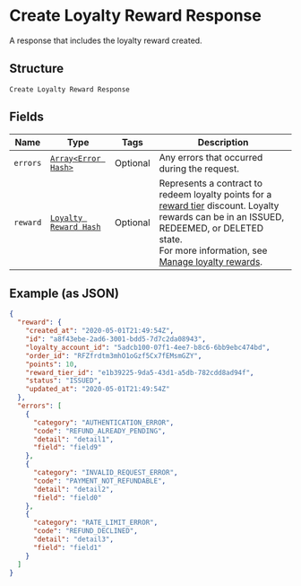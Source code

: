 
# Create Loyalty Reward Response

A response that includes the loyalty reward created.

## Structure

`Create Loyalty Reward Response`

## Fields

| Name | Type | Tags | Description |
|  --- | --- | --- | --- |
| `errors` | [`Array<Error Hash>`](../../doc/models/error.md) | Optional | Any errors that occurred during the request. |
| `reward` | [`Loyalty Reward Hash`](../../doc/models/loyalty-reward.md) | Optional | Represents a contract to redeem loyalty points for a [reward tier](../../doc/models/loyalty-program-reward-tier.md) discount. Loyalty rewards can be in an ISSUED, REDEEMED, or DELETED state.<br>For more information, see [Manage loyalty rewards](https://developer.squareup.com/docs/loyalty-api/loyalty-rewards). |

## Example (as JSON)

```json
{
  "reward": {
    "created_at": "2020-05-01T21:49:54Z",
    "id": "a8f43ebe-2ad6-3001-bdd5-7d7c2da08943",
    "loyalty_account_id": "5adcb100-07f1-4ee7-b8c6-6bb9ebc474bd",
    "order_id": "RFZfrdtm3mhO1oGzf5Cx7fEMsmGZY",
    "points": 10,
    "reward_tier_id": "e1b39225-9da5-43d1-a5db-782cdd8ad94f",
    "status": "ISSUED",
    "updated_at": "2020-05-01T21:49:54Z"
  },
  "errors": [
    {
      "category": "AUTHENTICATION_ERROR",
      "code": "REFUND_ALREADY_PENDING",
      "detail": "detail1",
      "field": "field9"
    },
    {
      "category": "INVALID_REQUEST_ERROR",
      "code": "PAYMENT_NOT_REFUNDABLE",
      "detail": "detail2",
      "field": "field0"
    },
    {
      "category": "RATE_LIMIT_ERROR",
      "code": "REFUND_DECLINED",
      "detail": "detail3",
      "field": "field1"
    }
  ]
}
```

